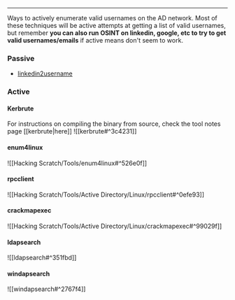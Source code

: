 -- -
Ways to actively enumerate valid usernames on the AD network. Most of these techniques will be active attempts at getting a list of valid usernames, but remember **you can also run OSINT on linkedin, google, etc to try to get valid usernames/emails** if active means don't seem to work. 
### Passive
- [linkedin2username](https://github.com/initstring/linkedin2username)
### Active
#### Kerbrute
For instructions on compiling the binary from source, check the tool notes page [[kerbrute|here]]
![[kerbrute#^3c4231]]
#### enum4linux 
![[Hacking Scratch/Tools/enum4linux#^526e0f]]
#### rpcclient
![[Hacking Scratch/Tools/Active Directory/Linux/rpcclient#^0efe93]]
#### crackmapexec
![[Hacking Scratch/Tools/Active Directory/Linux/crackmapexec#^99029f]]
#### ldapsearch
![[ldapsearch#^351fbd]]
#### windapsearch
![[windapsearch#^2767f4]]